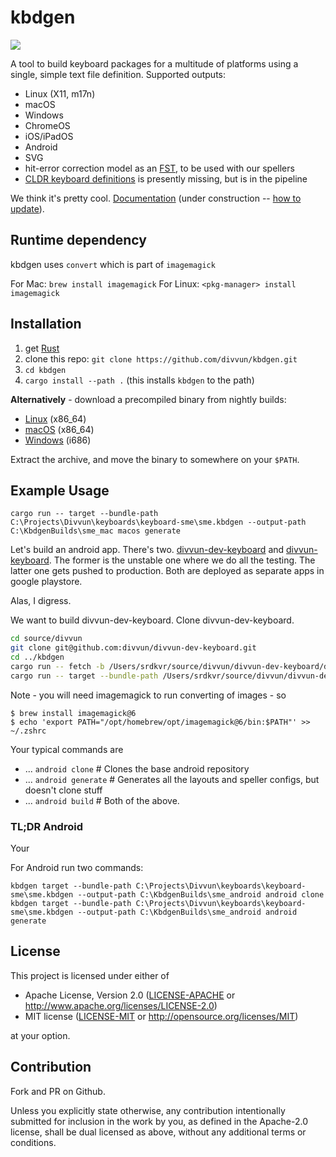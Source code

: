 # kbdgen

[![](https://divvun-tc.thetc.se/api/github/v1/repository/divvun/kbdgen/main/badge.svg)](https://divvun-tc.thetc.se/api/github/v1/repository/divvun/kbdgen/main/latest)

A tool to build keyboard packages for a multitude of platforms using a single, simple text file definition. Supported outputs:

- Linux (X11, m17n)
- macOS
- Windows
- ChromeOS
- iOS/iPadOS
- Android
- SVG
- hit-error correction model as an [FST](https://en.wikipedia.org/wiki/Finite-state_machine), to be used with our spellers
- [CLDR keyboard definitions](https://cldr.unicode.org/index/keyboard-workgroup) is presently missing, but is in the pipeline

We think it's pretty cool.
[Documentation](https://divvun.github.io/kbdgen/) (under construction -- [how to update](DEV.md#asciidoc)).

## Runtime dependency

kbdgen uses `convert` which is part of `imagemagick`

For Mac: `brew install imagemagick`
For Linux: `<pkg-manager> install imagemagick`

## Installation

1. get [Rust](https://www.rust-lang.org/learn/get-started)
1. clone this repo: `git clone https://github.com/divvun/kbdgen.git`
1. `cd kbdgen`
1. `cargo install --path .` (this installs `kbdgen` to the path)

**Alternatively** - download a precompiled binary from nightly builds:

- [Linux](https://pahkat.uit.no/devtools/download/kbdgen?channel=nightly&platform=linux) (x86_64)
- [macOS](https://pahkat.uit.no/devtools/download/kbdgen?channel=nightly&platform=macos) (x86_64)
- [Windows](https://pahkat.uit.no/devtools/download/kbdgen?channel=nightly&platform=windows) (i686)

Extract the archive, and move the binary to somewhere on your `$PATH`.

## Example Usage

`cargo run -- target --bundle-path C:\Projects\Divvun\keyboards\keyboard-sme\sme.kbdgen --output-path C:\KbdgenBuilds\sme_mac macos generate`

Let's build an android app. There's two. [divvun-dev-keyboard](https://github.com/divvun/divvun-dev-keyboard) and [divvun-keyboard](https://github.com/divvun/divvun-keyboard). The former is the unstable one where we do all the testing. The latter one gets pushed to production. Both are deployed as separate apps in google playstore.

Alas, I digress.

We want to build divvun-dev-keyboard. Clone divvun-dev-keyboard.

```bash
cd source/divvun
git clone git@github.com:divvun/divvun-dev-keyboard.git
cd ../kbdgen
cargo run -- fetch -b /Users/srdkvr/source/divvun/divvun-dev-keyboard/divvun-dev.kbdgen #fetches deps
cargo run -- target --bundle-path /Users/srdkvr/source/divvun/divvun-dev-keyboard/divvun-dev.kbdgen --output-path ~/source/divvun/android_keyboard android build
```

Note - you will need imagemagick to run converting of images - so

```
$ brew install imagemagick@6
$ echo 'export PATH="/opt/homebrew/opt/imagemagick@6/bin:$PATH"' >> ~/.zshrc
```

Your typical commands are

- ... `android clone` # Clones the base android repository
- ... `android generate` # Generates all the layouts and speller configs, but doesn't clone stuff
- ... `android build` # Both of the above.

### TL;DR Android

Your

For Android run two commands:

```
kbdgen target --bundle-path C:\Projects\Divvun\keyboards\keyboard-sme\sme.kbdgen --output-path C:\KbdgenBuilds\sme_android android clone
kbdgen target --bundle-path C:\Projects\Divvun\keyboards\keyboard-sme\sme.kbdgen --output-path C:\KbdgenBuilds\sme_android android generate
```

## License

This project is licensed under either of

- Apache License, Version 2.0 ([LICENSE-APACHE](LICENSE-APACHE) or http://www.apache.org/licenses/LICENSE-2.0)
- MIT license ([LICENSE-MIT](LICENSE-MIT) or http://opensource.org/licenses/MIT)

at your option.

## Contribution

Fork and PR on Github.

Unless you explicitly state otherwise, any contribution intentionally submitted
for inclusion in the work by you, as defined in the Apache-2.0 license, shall be dual licensed as above, without any
additional terms or conditions.

